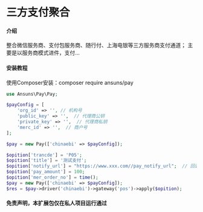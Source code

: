 # 三方支付聚合

#### 介绍
整合微信服务商、支付包服务商、随行付、上海电银等三方服务商支付通道；
主要是以服务商模式进件，支付...

#### 安装教程
使用Composer安装：composer require ansuns/pay

```php
use Ansuns\Pay\Pay;

$payConfig = [
    'org_id' => '', // 机构号
    'public_key' => '',  // 代理商公钥
    'private_key' => '',  // 代理商私钥
    'merc_id' => '',  // 商户号
];

$pay = new Pay(['chinaebi' => $payConfig]);

$opition['trancde'] = 'P05';
$opition['title'] = '测试支付';
$opition['notify_url'] = "https://www.xxx.com//pay_notify_url";  // 回调地址
$opition['pay_amount'] = 100;
$opition['mer_order_no'] = time();
$pay = new Pay(['chinaebi' => $payConfig]);
$res = $pay->driver('chinaebi')->gateway('pos')->apply($opition);

``` 

#### 免责声明，本扩展包仅在私人项目运行通过